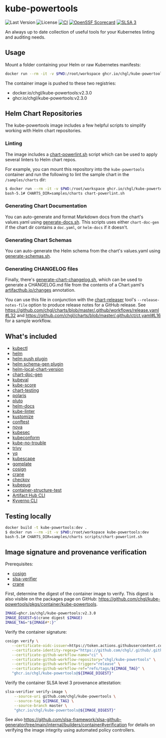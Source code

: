 # kube-powertools

![Last Version](https://img.shields.io/github/v/release/chgl/kube-powertools)
![License](https://img.shields.io/github/license/chgl/kube-powertools)
[![CI](https://github.com/chgl/kube-powertools/actions/workflows/ci.yaml/badge.svg)](https://github.com/chgl/kube-powertools/actions/workflows/ci.yaml)
[![OpenSSF Scorecard](https://api.securityscorecards.dev/projects/github.com/chgl/kube-powertools/badge)](https://api.securityscorecards.dev/projects/github.com/chgl/kube-powertools)
[![SLSA 3](https://slsa.dev/images/gh-badge-level3.svg)](https://slsa.dev)

An always up to date collection of useful tools for your Kubernetes linting and auditing needs.

## Usage

Mount a folder containing your Helm or raw Kubernetes manifests:

```sh
docker run --rm -it -v $PWD:/root/workspace ghcr.io/chgl/kube-powertools:v2.3.0
```

The container image is pushed to these two registries:

- docker.io/chgl/kube-powertools:v2.3.0
- ghcr.io/chgl/kube-powertools:v2.3.0

## Helm Chart Repositories

The kube-powertools image includes a few helpful scripts to simplify working with Helm chart repositories.

### Linting

The image includes a [chart-powerlint.sh](scripts/chart-powerlint.sh) script which can be used to apply several linters to Helm chart repos.

For example, you can mount this repository into the `kube-powertools` container and run the following to lint the sample chart
in the `/samples/charts` dir:

```sh
$ docker run --rm -it -v $PWD:/root/workspace ghcr.io/chgl/kube-powertools:v2.3.0
bash-5.1# CHARTS_DIR=samples/charts chart-powerlint.sh
```

### Generating Chart Documentation

You can auto-generate and format Markdown docs from the chart's values.yaml using [generate-docs.sh](scripts/generate-docs.sh).
This scripts uses either `chart-doc-gen` if the chart dir contains a `doc.yaml`, or `helm-docs` if it doesn't.

### Generating Chart Schemas

You can auto-generate the Helm schema from the chart's values.yaml using [generate-schemas.sh](scripts/generate-schemas.sh).

### Generating CHANGELOG files

Finally, there's [generate-chart-changelog.sh](scripts/generate-chart-changelog.sh), which can be used to generate a CHANGELOG.md file from
the contents of a Chart.yaml's [artifacthub.io/changes](https://artifacthub.io/docs/topics/annotations/helm/#supported-annotations) annotation.

You can use this file in conjunction with the [chart-releaser](https://github.com/helm/chart-releaser) tool's `--release-notes-file` option to produce release notes for a GitHub release. See <https://github.com/chgl/charts/blob/master/.github/workflows/release.yaml#L32> and <https://github.com/chgl/charts/blob/master/.github/ct/ct.yaml#L16> for a sample workflow.

## What's included

- [kubectl](https://github.com/kubernetes/kubectl)
- [helm](https://github.com/helm/helm)
- [helm push plugin](https://github.com/chartmuseum/helm-push.git)
- [helm schema-gen plugin](https://github.com/knechtionscoding/helm-schema-gen.git)
- [helm-local-chart-version](https://github.com/mbenabda/helm-local-chart-version)
- [chart-doc-gen](https://github.com/kubepack/chart-doc-gen)
- [kubeval](https://github.com/instrumenta/kubeval)
- [kube-score](https://github.com/zegl/kube-score)
- [chart-testing](https://github.com/helm/chart-testing)
- [polaris](https://github.com/FairwindsOps/polaris)
- [pluto](https://github.com/FairwindsOps/pluto)
- [helm-docs](https://github.com/norwoodj/helm-docs)
- [kube-linter](https://github.com/stackrox/kube-linter)
- [kustomize](https://github.com/kubernetes-sigs/kustomize)
- [conftest](https://github.com/open-policy-agent/conftest)
- [nova](https://github.com/FairwindsOps/nova)
- [kubesec](https://github.com/controlplaneio/kubesec)
- [kubeconform](https://github.com/yannh/kubeconform)
- [kube-no-trouble](https://github.com/doitintl/kube-no-trouble)
- [trivy](https://github.com/aquasecurity/trivy)
- [yq](https://github.com/mikefarah/yq)
- [kubescape](https://github.com/armosec/kubescape)
- [gomplate](https://github.com/hairyhenderson/gomplate)
- [cosign](https://github.com/sigstore/cosign)
- [crane](https://github.com/google/go-containerregistry/tree/main/cmd/crane)
- [checkov](https://github.com/bridgecrewio/checkov)
- [kubepug](https://github.com/rikatz/kubepug)
- [container-structure-test](https://github.com/GoogleContainerTools/container-structure-test)
- [Artifact Hub CLI](https://github.com/artifacthub/hub)
- [Kyverno CLI](https://kyverno.io/docs/kyverno-cli/)

## Testing locally

```sh
docker build -t kube-powertools:dev .
$ docker run --rm -it -v $PWD:/root/workspace kube-powertools:dev
bash-5.1# CHARTS_DIR=samples/charts scripts/chart-powerlint.sh
```

## Image signature and provenance verification

Prerequisites:

- [cosign](https://github.com/sigstore/cosign/releases)
- [slsa-verifier](https://github.com/slsa-framework/slsa-verifier/releases)
- [crane](https://github.com/google/go-containerregistry/releases)

First, determine the digest of the container image to verify. This digest is also visible on
the packages page on GitHub: <https://github.com/chgl/kube-powertools/pkgs/container/kube-powertools>.

```sh
IMAGE=ghcr.io/chgl/kube-powertools:v2.3.0
IMAGE_DIGEST=$(crane digest $IMAGE)
IMAGE_TAG="${IMAGE#*:}"
```

Verify the container signature:

```sh
cosign verify \
   --certificate-oidc-issuer=https://token.actions.githubusercontent.com \
   --certificate-identity-regexp="https://github.com/chgl/.github/.github/workflows/standard-build.yaml@.*" \
   --certificate-github-workflow-name="ci" \
   --certificate-github-workflow-repository="chgl/kube-powertools" \
   --certificate-github-workflow-trigger="release" \
   --certificate-github-workflow-ref="refs/tags/${IMAGE_TAG}" \
   "ghcr.io/chgl/kube-powertools@${IMAGE_DIGEST}"
```

Verify the container SLSA level 3 provenance attestation:

```sh
slsa-verifier verify-image \
    --source-uri github.com/chgl/kube-powertools \
    --source-tag ${IMAGE_TAG} \
    --source-branch master \
    "ghcr.io/chgl/kube-powertools@${IMAGE_DIGEST}"
```

See also <https://github.com/slsa-framework/slsa-github-generator/tree/main/internal/builders/container#verification> for details on verifying the image integrity using automated policy controllers.
